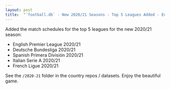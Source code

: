 ```yaml
---
layout: post
title:  "`football.db` - New 2020/21 Seasons - Top 5 Leagues Added - England, Spain, Italy, Germany, France"
---
```


Added the match schedules for the top 5 leagues for the new 2020/21 season:

- English Premier League 2020/21
- Deutsche Bundesliga 2020/21
- Spanish Primera División 2020/21
- Italian Serie A 2020/21
- French Ligue 2020/21

See the `/2020-21` folder in the country repos / datasets. Enjoy the beautiful game. 
